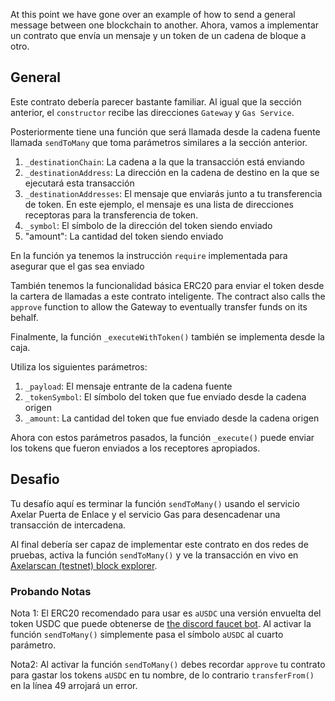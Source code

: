 At this point we have gone over an example of how to send a general message between one blockchain to another. Ahora, vamos a implementar un contrato que envía un mensaje y un token de un cadena de bloque a otro.

## General

Este contrato debería parecer bastante familiar. Al igual que la sección anterior, el `constructor` recibe las direcciones `Gateway` y `Gas Service`.

Posteriormente tiene una función que será llamada desde la cadena fuente llamada `sendToMany` que toma parámetros similares a la sección anterior.

1. `_destinationChain`: La cadena a la que la transacción está enviando
2. `_destinationAddress`: La dirección en la cadena de destino en la que se ejecutará esta transacción
3. `_destinationAddresses`: El mensaje que enviarás junto a tu transferencia de token. En este ejemplo, el mensaje es una lista de direcciones receptoras para la transferencia de token.
4. `_symbol`: El símbolo de la dirección del token siendo enviado
5. "amount": La cantidad del token siendo enviado

En la función ya tenemos la instrucción `require` implementada para asegurar que el gas sea enviado

También tenemos la funcionalidad básica ERC20 para enviar el token desde la cartera de llamadas a este contrato inteligente. The contract also calls the `approve` function to allow the Gateway to eventually transfer funds on its behalf.

Finalmente, la función `_executeWithToken()` también se implementa desde la caja.

Utiliza los siguientes parámetros:

1. `_payload`: El mensaje entrante de la cadena fuente
2. `_tokenSymbol`: El símbolo del token que fue enviado desde la cadena origen
3. `_amount`: La cantidad del token que fue enviado desde la cadena origen

Ahora con estos parámetros pasados, la función `_execute()` puede enviar los tokens que fueron enviados a los receptores apropiados.

## Desafio

Tu desafío aquí es terminar la función `sendToMany()` usando el servicio Axelar Puerta de Enlace y el servicio Gas para desencadenar una transacción de intercadena.

Al final debería ser capaz de implementar este contrato en dos redes de pruebas, activa la función `sendToMany()` y ve la transacción en vivo en <a href="https://testnet.axelarscan.io" target="_blank">Axelarscan (testnet) block explorer</a>.

### Probando Notas

Nota 1: El ERC20 recomendado para usar es `aUSDC` una versión envuelta del token USDC que puede obtenerse de <a href= "https://docs.axelar.dev/resources/rpc/resources" target="_blank">the discord faucet bot</a>. Al activar la función `sendToMany()` simplemente pasa el símbolo `aUSDC` al cuarto parámetro.

Nota2: Al activar la función `sendToMany()` debes recordar `approve` tu contrato para gastar los tokens `aUSDC` en tu nombre, de lo contrario `transferFrom()` en la línea 49 arrojará un error.
